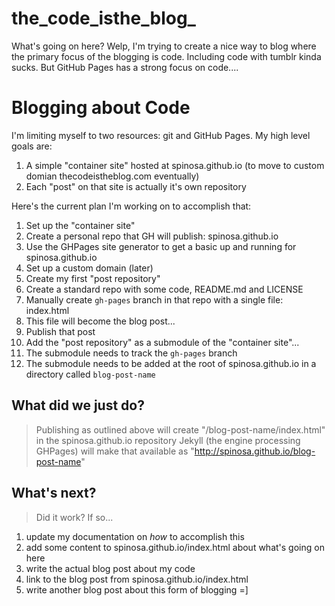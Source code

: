 the_code_isthe_blog_
=================

What's going on here?  Welp, I'm trying to create a nice way to blog where the primary focus of the blogging is code.  Including code with tumblr kinda sucks.  But GitHub Pages has a strong focus on code....


Blogging about Code
=================

I'm limiting myself to two resources: git and GitHub Pages.  My high level goals are:
1.  A simple "container site" hosted at spinosa.github.io (to move to custom domian thecodeistheblog.com eventually)
2.  Each "post" on that site is actually it's own repository

Here's the current plan I'm working on to accomplish that:
1.  Set up the "container site"
  1.  Create a personal repo that GH will publish: spinosa.github.io
  2.  Use the GHPages site generator to get a basic up and running for spinosa.github.io
  3.  Set up a custom domain (later)
2.  Create my first "post repository"
  1.  Create a standard repo with some code, README.md and LICENSE
  2.  Manually create `gh-pages` branch in that repo with a single file: index.html
  3.  This file will become the blog post...
3.  Publish that post
  1.  Add the "post repository" as a submodule of the "container site"...
  2.  The submodule needs to track the `gh-pages` branch
  3.  The submodule needs to be added at the root of spinosa.github.io in a directory called `blog-post-name`

What did we just do?
-----------------
>  Publishing as outlined above will create "/blog-post-name/index.html" in the spinosa.github.io repository
>  Jekyll (the engine processing GHPages) will make that available as "http://spinosa.github.io/blog-post-name"


What's next?
-----------------
> Did it work?
> If so...
1.  update my documentation on *how* to accomplish this
2.  add some content to spinosa.github.io/index.html about what's going on here
3.  write the actual blog post about my code
4.  link to the blog post from spinosa.github.io/index.html
5.  write another blog post about this form of blogging =]